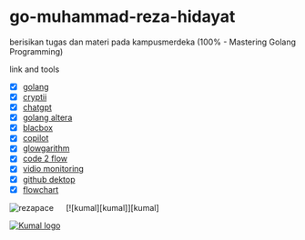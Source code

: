 # go-muhammad-reza-hidayat

berisikan tugas dan materi pada kampusmerdeka (100% - Mastering Golang Programming)

link and tools

- [x] [golang](https://golang.org/)
- [x] [cryptii](https://cryptii.com/)
- [x] [chatgpt](https://chat.openai.com/auth/login)
- [x] [golang altera](https://alta.id/user-account/enrolled-courses/)
- [x] [blacbox](https://github.com/rezapace/BLACKBOX-CRACKED-BY-KUMAL)
- [x] [copilot](https://github.com/features/copilot)
- [x] [glowgarithm](https://flowgorithm.software.informer.com/2.8/)
- [x] [code 2 flow](https://app.code2flow.com/)
- [x] [vidio monitoring](https://docs.google.com/spreadsheets/d/1o4TgqlB-hxDNoTH4ybP1yFPHIYANbcychl6N-tNd3tU/edit#gid=0)
- [x] [github dektop](https://desktop.github.com/)
- [x] [flowchart](https://app.diagrams.net/index.html)

<img src="https://komarev.com/ghpvc/?username=rezapace&label=Profile%20views&color=0e75b6&style=flat" alt="rezapace" /> &emsp; [![kumal][kumal]][kumal]

[webkumal]: https://custom-icon-badges.demolab.com/badge/kumal-.com-blue.svg?logo=kumal

<a href="https://webkumal.com/"><img src="[https://custom-icon-badges.demolab.com/badge/kumal-.com-blue.svg?logo=kumal][webkumal]" alt="Kumal logo" /></a>

<!-- @import "[TOC]" {cmd="toc" depthFrom=1 depthTo=6 orderedList=false} -->
